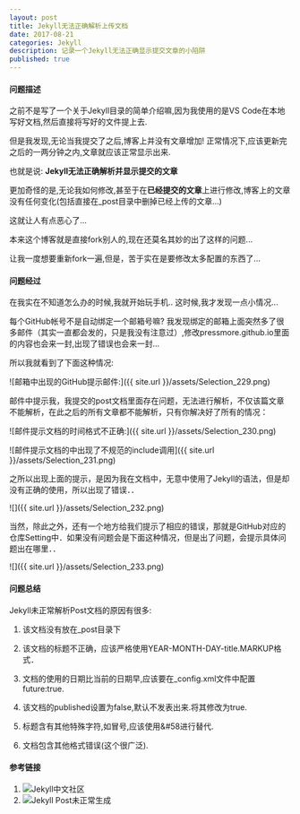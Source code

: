 ```yaml
---
layout: post
title: Jekyll无法正确解析上传文档
date: 2017-08-21
categories: Jekyll
description: 记录一个Jekyll无法正确显示提交文章的小陷阱
published: true
---
```


#### 问题描述

之前不是写了一个关于Jekyll目录的简单介绍嘛,因为我使用的是VS Code在本地写好文档,然后直接将写好的文件提上去.

但是我发现,无论当我提交了之后,博客上并没有文章增加! 正常情况下,应该更新完之后的一两分钟之内,文章就应该正常显示出来.

也就是说: **Jekyll无法正确解析并显示提交的文章**

更加奇怪的是,无论我如何修改,甚至于在**已经提交的文章**上进行修改,博客上的文章没有任何变化(包括直接在_post目录中删掉已经上传的文章...)

这就让人有点恶心了...

本来这个博客就是直接fork别人的,现在还莫名其妙的出了这样的问题...

让我一度想要重新fork一遍,但是，苦于实在是要修改太多配置的东西了...

#### 问题经过

在我实在不知道怎么办的时候,我就开始玩手机.. 这时候,我才发现一点小情况...

每个GitHub帐号不是自动绑定一个邮箱号嘛? 我发现绑定的邮箱上面突然多了很多邮件（其实一直都会发的，只是我没有注意过）,修改pressmore.github.io里面的内容也会来一封,出现了错误也会来一封...

所以我就看到了下面这种情况:

![邮箱中出现的GitHub提示邮件:]({{ site.url }}/assets/Selection_229.png)

邮件中提示我，我提交的post文档里面存在问题，无法进行解析，不仅该篇文章不能解析，在此之后的所有文章都不能解析，只有你解决好了所有的情况：

![邮件提示文档的时间格式不正确:]({{ site.url }}/assets/Selection_230.png)

![邮件提示文档的中出现了不规范的include调用]({{ site.url }}/assets/Selection_231.png)

之所以出现上面的提示，是因为我在文档中，无意中使用了Jekyll的语法，但是却没有正确的使用，所以出现了错误．．

![]({{ site.url }}/assets/Selection_232.png)

当然，除此之外，还有一个地方给我们提示了相应的错误，那就是GitHub对应的仓库Setting中．如果没有问题会是下面这种情况，但是出了问题，会提示具体问题出在哪里．．

![]({{ site.url }}/assets/Selection_233.png)

#### 问题总结

Jekyll未正常解析Post文档的原因有很多:

1. 该文档没有放在_post目录下

2. 该文档的标题不正确，应该严格使用YEAR-MONTH-DAY-title.MARKUP格式．

3. 文档的使用的日期比当前的日期早,应该要在_config.xml文件中配置future:true.

4. 该文档的published设置为false,默认不发表出来.将其修改为true.

5. 标题含有其他特殊字符,如冒号,应该使用&#58进行替代.

6. 文档包含其他格式错误(这个很广泛).

#### 参考链接

1. ![Jekyll中文社区](http://jekyllcn.com/docs/posts/)
2. ![Jekyll Post未正常生成](https://stackoverflow.com/questions/30625044/jekyll-post-not-generated)